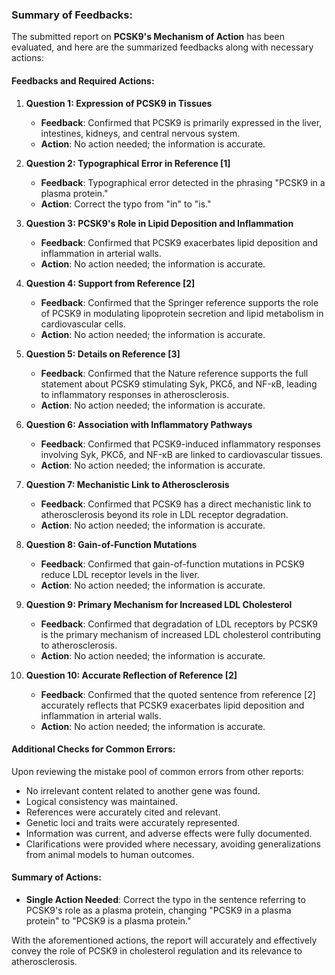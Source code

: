 ### Summary of Feedbacks:

The submitted report on **PCSK9's Mechanism of Action** has been evaluated, and here are the summarized feedbacks along with necessary actions:

#### **Feedbacks and Required Actions:**

1. **Question 1: Expression of PCSK9 in Tissues**
   - **Feedback**: Confirmed that PCSK9 is primarily expressed in the liver, intestines, kidneys, and central nervous system.
   - **Action**: No action needed; the information is accurate.

2. **Question 2: Typographical Error in Reference [1]**
   - **Feedback**: Typographical error detected in the phrasing "PCSK9 in a plasma protein."
   - **Action**: Correct the typo from "in" to "is."

3. **Question 3: PCSK9's Role in Lipid Deposition and Inflammation**
   - **Feedback**: Confirmed that PCSK9 exacerbates lipid deposition and inflammation in arterial walls.
   - **Action**: No action needed; the information is accurate.

4. **Question 4: Support from Reference [2]**
   - **Feedback**: Confirmed that the Springer reference supports the role of PCSK9 in modulating lipoprotein secretion and lipid metabolism in cardiovascular cells.
   - **Action**: No action needed; the information is accurate.

5. **Question 5: Details on Reference [3]**
   - **Feedback**: Confirmed that the Nature reference supports the full statement about PCSK9 stimulating Syk, PKCδ, and NF-κB, leading to inflammatory responses in atherosclerosis.
   - **Action**: No action needed; the information is accurate.

6. **Question 6: Association with Inflammatory Pathways**
   - **Feedback**: Confirmed that PCSK9-induced inflammatory responses involving Syk, PKCδ, and NF-κB are linked to cardiovascular tissues.
   - **Action**: No action needed; the information is accurate.

7. **Question 7: Mechanistic Link to Atherosclerosis**
   - **Feedback**: Confirmed that PCSK9 has a direct mechanistic link to atherosclerosis beyond its role in LDL receptor degradation.
   - **Action**: No action needed; the information is accurate.

8. **Question 8: Gain-of-Function Mutations**
   - **Feedback**: Confirmed that gain-of-function mutations in PCSK9 reduce LDL receptor levels in the liver.
   - **Action**: No action needed; the information is accurate.

9. **Question 9: Primary Mechanism for Increased LDL Cholesterol**
   - **Feedback**: Confirmed that degradation of LDL receptors by PCSK9 is the primary mechanism of increased LDL cholesterol contributing to atherosclerosis.
   - **Action**: No action needed; the information is accurate.

10. **Question 10: Accurate Reflection of Reference [2]**
    - **Feedback**: Confirmed that the quoted sentence from reference [2] accurately reflects that PCSK9 exacerbates lipid deposition and inflammation in arterial walls.
    - **Action**: No action needed; the information is accurate.

#### **Additional Checks for Common Errors:**
Upon reviewing the mistake pool of common errors from other reports:
- No irrelevant content related to another gene was found.
- Logical consistency was maintained.
- References were accurately cited and relevant.
- Genetic loci and traits were accurately represented.
- Information was current, and adverse effects were fully documented.
- Clarifications were provided where necessary, avoiding generalizations from animal models to human outcomes.

#### **Summary of Actions:**
- **Single Action Needed**: Correct the typo in the sentence referring to PCSK9's role as a plasma protein, changing "PCSK9 in a plasma protein" to "PCSK9 is a plasma protein."

With the aforementioned actions, the report will accurately and effectively convey the role of PCSK9 in cholesterol regulation and its relevance to atherosclerosis.